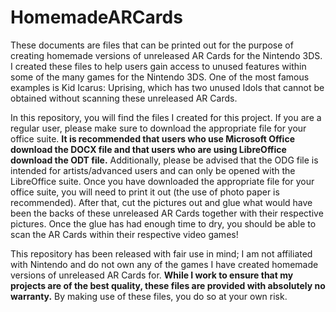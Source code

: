# HomemadeARCards
These documents are files that can be printed out for the purpose of creating homemade versions of unreleased AR Cards for the Nintendo 3DS. I created these files to help users gain access to unused features within some of the many games for the Nintendo 3DS. One of the most famous examples is Kid Icarus: Uprising, which has two unused Idols that cannot be obtained without scanning these unreleased AR Cards.

In this repository, you will find the files I created for this project. If you are a regular user, please make sure to download the appropriate file for your office suite. **It is recommended that users who use Microsoft Office download the DOCX file and that users who are using LibreOffice download the ODT file.** Additionally, please be advised that the ODG file is intended for artists/advanced users and can only be opened with the LibreOffice suite. Once you have downloaded the appropriate file for your office suite, you will need to print it out (the use of photo paper is recommended). After that, cut the pictures out and glue what would have been the backs of these unreleased AR Cards together with their respective pictures. Once the glue has had enough time to dry, you should be able to scan the AR Cards within their respective video games!

This repository has been released with fair use in mind; I am not affiliated with Nintendo and do not own any of the games I have created homemade versions of unreleased AR Cards for. **While I work to ensure that my projects are of the best quality, these files are provided with absolutely no warranty.** By making use of these files, you do so at your own risk.
